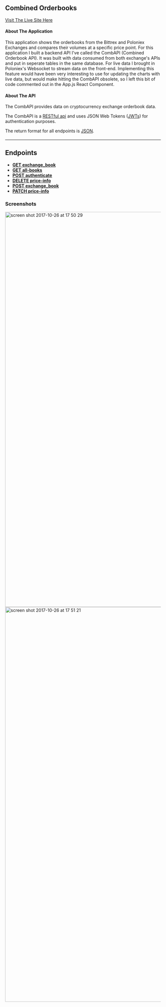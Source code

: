 ## Combined Orderbooks

[Visit The Live Site Here](https://combined-orderbooks.herokuapp.com/)

#### About The Application

This application shows the orderbooks from the Bittrex and Poloniex Exchanges and compares their volumes at a specific price point.  For this application I built a backend API I've called the CombAPI (Combined Orderbook API).  It was built with data consumed from both exchange's APIs and put in seperate tables in the same database.  For live data I brought in Poloniex's Websocket to stream data on the front-end.  Implementing this feature would have been very interesting to use for updating the charts with live data, but would make hitting the CombAPI obsolete, so I left this bit of code commented out in the App.js React Component. 

#### About The API

The CombAPI provides data on cryptocurrency exchange orderbook data.

The CombAPI is a [RESTful api](http://en.wikipedia.org/wiki/Representational_State_Transfer "RESTful") and uses JSON Web Tokens ([JWTs](https://jwt.io/introduction/)) for authentication purposes.  

The return format for all endpoints is [JSON](http://json.org/ "JSON").

#### 

***

## Endpoints

- [**GET exchange_book**](https://github.com/jbexx/Combined-Orderbook/blob/master/markdowns/GET%20exchange-book.md)
- [**GET all-books**](https://github.com/jbexx/Combined-Orderbook/blob/master/markdowns/GET%20all-books.md)
- [**POST authenticate**](https://github.com/jbexx/Combined-Orderbook/blob/master/markdowns/POST%20authenticate.md)
- [**DELETE price-info**](https://github.com/jbexx/Combined-Orderbook/blob/master/markdowns/DELETE%20price-info.md)
- [**POST exchange_book**](https://github.com/jbexx/Combined-Orderbook/blob/master/markdowns/POST%20exchange_book.md)
- [**PATCH price-info**](https://github.com/jbexx/Combined-Orderbook/blob/master/markdowns/PATCH%20exchange_book.md)


### Screenshots

<img width="1280" alt="screen shot 2017-10-26 at 17 50 29" src="https://user-images.githubusercontent.com/23174736/32082053-3c95b0ae-ba76-11e7-82ce-5e0a53555a9e.png">

<img width="1279" alt="screen shot 2017-10-26 at 17 51 21" src="https://user-images.githubusercontent.com/23174736/32082062-4fe3527e-ba76-11e7-8237-5ed809ac08be.png">
